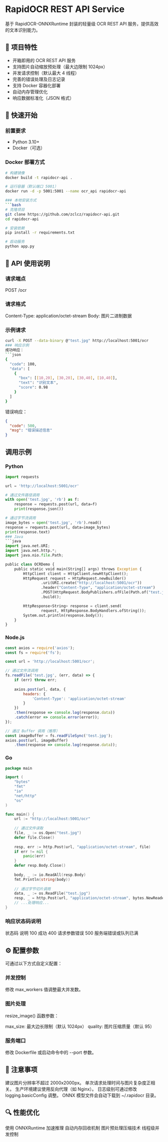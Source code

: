 # RapidOCR REST API Service

基于 RapidOCR-ONNXRuntime 封装的轻量级 OCR REST API 服务，提供高效的文本识别能力。

## 📌 项目特性

- 开箱即用的 OCR REST API 服务
- 支持图片自动缩放预处理（最大边限制 1024px）
- 并发请求控制（默认最大 4 线程）
- 完善的错误处理及日志记录
- 支持 Docker 容器化部署
- 自动内存管理优化
- 响应数据标准化（JSON 格式）

## 🚀 快速开始

### 前置要求

- Python 3.10+
- Docker（可选）

### Docker 部署方式

```bash
# 构建镜像
docker build -t rapidocr-api .

# 运行容器（默认端口 5001）
docker run -d -p 5001:5001 --name ocr_api rapidocr-api

### 本地安装方式
```bash
# 克隆项目
git clone https://github.com/zclcz/rapidocr-api.git
cd rapidocr-api

# 安装依赖
pip install -r requirements.txt

# 启动服务
python app.py
```

## 📖 API 使用说明
### 请求端点
POST /ocr

### 请求格式
Content-Type: application/octet-stream
Body: 图片二进制数据
### 示例请求
```bash
curl -X POST --data-binary @"test.jpg" http://localhost:5001/ocr
### 响应示例
成功响应：
```json
{
  "code": 100,
  "data": [
    {
      "box": [[10,20], [30,20], [30,40], [10,40]],
      "text": "识别文本",
      "score": 0.98
    }
  ]
}
```
错误响应：
```json
{
  "code": 500,
  "msg": "错误描述信息"
}
```
## 调用示例
### Python
```Python
import requests

url = 'http://localhost:5001/ocr'

# 通过文件路径调用
with open('test.jpg', 'rb') as f:
    response = requests.post(url, data=f)
    print(response.json())

# 通过字节流调用
image_bytes = open('test.jpg', 'rb').read()
response = requests.post(url, data=image_bytes)
print(response.text)
### Java
```java
import java.net.URI;
import java.net.http.*;
import java.nio.file.Path;

public class OCRDemo {
    public static void main(String[] args) throws Exception {
        HttpClient client = HttpClient.newHttpClient();
        HttpRequest request = HttpRequest.newBuilder()
                .uri(URI.create("http://localhost:5001/ocr"))
                .header("Content-Type", "application/octet-stream")
                .POST(HttpRequest.BodyPublishers.ofFile(Path.of("test.jpg")))
                .build();

        HttpResponse<String> response = client.send(
                request, HttpResponse.BodyHandlers.ofString());
        System.out.println(response.body());
    }
}
```
### Node.js
```JavaScript
const axios = require('axios');
const fs = require('fs');

const url = 'http://localhost:5001/ocr';

// 通过文件流调用
fs.readFile('test.jpg', (err, data) => {
    if (err) throw err;
    
    axios.post(url, data, {
        headers: {
            'Content-Type': 'application/octet-stream'
        }
    })
    .then(response => console.log(response.data))
    .catch(error => console.error(error));
});

// 通过 Buffer 调用（推荐）
const imageBuffer = fs.readFileSync('test.jpg');
axios.post(url, imageBuffer)
    .then(response => console.log(response.data));
```
### Go
```Go
package main

import (
    "bytes"
    "fmt"
    "io"
    "net/http"
    "os"
)

func main() {
    url := "http://localhost:5001/ocr"
    
    // 通过文件读取
    file, _ := os.Open("test.jpg")
    defer file.Close()
    
    resp, err := http.Post(url, "application/octet-stream", file)
    if err != nil {
        panic(err)
    }
    defer resp.Body.Close()
    
    body, _ := io.ReadAll(resp.Body)
    fmt.Println(string(body))
    
    // 通过字节切片调用
    data, _ := os.ReadFile("test.jpg")
    resp, _ = http.Post(url, "application/octet-stream", bytes.NewReader(data))
    // ...处理响应...
}
```
### 响应状态码说明
状态码	说明
100	成功
400	请求参数错误
500	服务端错误或队列已满

## ⚙️ 配置参数
可通过以下方式自定义配置：

### 并发控制

修改 max_workers 值调整最大并发数。

### 图片处理

resize_image() 函数参数：

max_size: 最大边长限制（默认 1024px）
quality: 图片压缩质量（默认 95）
### 服务端口

修改 Dockerfile 或启动命令中的 --port 参数。

## 📝 注意事项
建议图片分辨率不超过 2000x2000px。
单次请求处理时间与图片复杂度正相关。
生产环境建议使用反向代理（如 Nginx）。
日志级别可通过修改 logging.basicConfig 调整。
ONNX 模型文件会自动下载到 ~/.rapidocr 目录。

## 🔍 性能优化
使用 ONNXRuntime 加速推理
自动内存回收机制
图片预处理压缩技术
线程级并发控制

